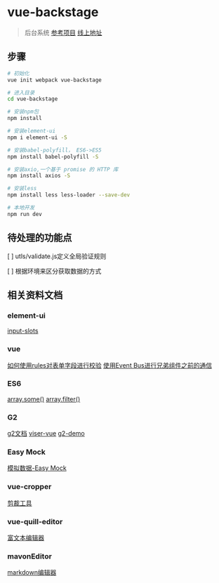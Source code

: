 # vue-backstage

> 后台系统 [参考项目](https://github.com/lin-xin/vue-manage-system/blob/master/src%2Fcomponents%2Fcommon%2FHeader.vue) [线上地址](http://blog.gdfengshuo.com/example/work/#/dashboard)

## 步骤

``` bash
# 初始化
vue init webpack vue-backstage

# 进入目录
cd vue-backstage

# 安装npm包
npm install

# 安装element-ui
npm i element-ui -S

# 安装babel-polyfill， ES6->ES5
npm install babel-polyfill -S

# 安装axio,一个基于 promise 的 HTTP 库
npm install axios -S

# 安装less
npm install less less-loader --save-dev

# 本地开发
npm run dev
```
## 待处理的功能点

[ ] utls/validate.js定义全局验证规则

[ ] 根据环境来区分获取数据的方式

## 相关资料文档
### element-ui
[input-slots](http://element-cn.eleme.io/#/zh-CN/component/input#input-slots)

### vue
[如何使用rules对表单字段进行校验](http://www.cnblogs.com/luoxuemei/p/9295506.html)
[使用Event Bus进行兄弟组件之前的通信](https://www.w3cplus.com/vue/component-communication.html)

### ES6
[array.some()](http://www.runoob.com/jsref/jsref-some.html)
[array.filter()](http://www.runoob.com/jsref/jsref-filter.html)


### G2
[g2文档](https://antv.alipay.com/zh-cn/g2/3.x/tutorial/index.html)
[viser-vue](https://viserjs.github.io)
[g2-demo](https://antv.alipay.com/zh-cn/g2/3.x/demo/index.html)


### Easy Mock
[模拟数据-Easy Mock](https://easy-mock.com/)

### vue-cropper
[剪裁工具](https://github.com/Agontuk/vue-cropperjs)


### vue-quill-editor
[富文本编辑器](https://github.com/surmon-china/vue-quill-editor)

### mavonEditor
[markdown编辑器](https://github.com/hinesboy/mavonEditor)
